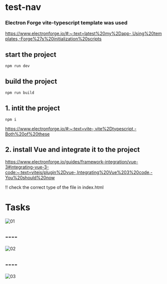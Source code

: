 # test-nav

### Electron Forge vite-typescript template was used
https://www.electronforge.io/#:~:text=latest%20my%2Dapp-,Using%20templates,-Forge%27s%20initialization%20scripts

## start the project
``` 
npm run dev
```
## build the project 
```
npm run build
```

## 1. intit the project 
```
npm i
```

https://www.electronforge.io/#:~:text=vite-,vite%2Dtypescript,-Both%20of%20these

## 2. install Vue and integrate it to the project
https://www.electronforge.io/guides/framework-integration/vue-3#integrating-vue-3-code:~:text=vitejs/plugin%2Dvue-,Integrating%20Vue%203%20code,-You%20should%20now

!! check the correct type of the file in index.html 
<script type="module" src="/src/renderer.ts"></script>


# Tasks

![01](https://github.com/IuriiKyrylovskyi/test-nav/assets/65412895/58c539cf-8009-4c36-8c85-bb7465926b65)

## ----

![02](https://github.com/IuriiKyrylovskyi/test-nav/assets/65412895/f92b8ed4-51e4-4419-8865-6cb2596d07a3)

## ----

![03](https://github.com/IuriiKyrylovskyi/test-nav/assets/65412895/666fffc9-dfac-46ca-8296-1f0fe133f9a3)


